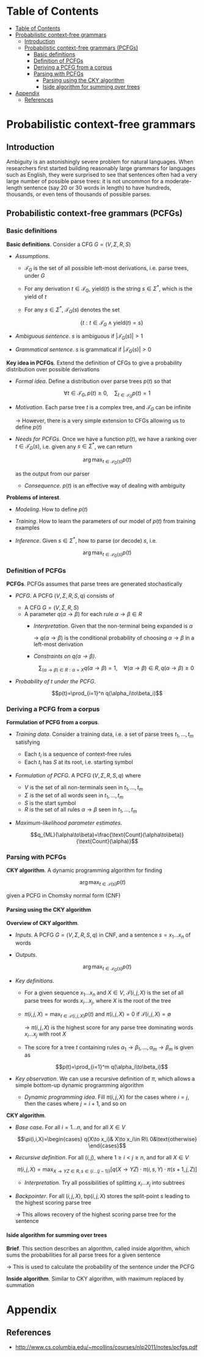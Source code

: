 <!-- TOC titleSize:1 tabSpaces:2 depthFrom:1 depthTo:6 withLinks:1 updateOnSave:1 orderedList:0 skip:0 title:1 charForUnorderedList:* -->
# Table of Contents
- [Table of Contents](#table-of-contents)
- [Probabilistic context-free grammars](#probabilistic-context-free-grammars)
  - [Introduction](#introduction)
  - [Probabilistic context-free grammars (PCFGs)](#probabilistic-context-free-grammars-pcfgs)
    - [Basic definitions](#basic-definitions)
    - [Definition of PCFGs](#definition-of-pcfgs)
    - [Deriving a PCFG from a corpus](#deriving-a-pcfg-from-a-corpus)
    - [Parsing with PCFGs](#parsing-with-pcfgs)
      - [Parsing using the CKY algorithm](#parsing-using-the-cky-algorithm)
      - [Iside algorithm for summing over trees](#iside-algorithm-for-summing-over-trees)
- [Appendix](#appendix)
  - [References](#references)
<!-- /TOC -->

# Probabilistic context-free grammars
## Introduction
Ambiguity is an astonishingly severe problem for natural languages. When
researchers first started building reasonably large grammars for languages such as
English, they were surprised to see that sentences often had a very large number
of possible parse trees: it is not uncommon for a moderate-length sentence (say 20
or 30 words in length) to have hundreds, thousands, or even tens of thousands of
possible parses.

## Probabilistic context-free grammars (PCFGs)
### Basic definitions
**Basic definitions**. Consider a CFG $G=(V,\Sigma,R,S)$
* *Assumptions*.
    * $\mathcal{T}_G$ is the set of all possible left-most derivations, i.e. parse trees, under $G$
    * For any derivation $t\in\mathcal{T}_G$, $\text{yield}(t)$ is the string $s\in\Sigma^*$, which is the yield of $t$
    * For any $s\in\Sigma^*$, $\mathcal{T}_G(s)$ denotes the set

        $$\{t:t\in\mathcal{T}_G\land \text{yield}(t)=s\}$$

* *Ambiguous sentence*. $s$ is ambiguous if $|\mathcal{T}_G(s)|>1$
* *Grammatical sentence*. $s$ is grammatical if $|\mathcal{T}_G(s)|>0$

**Key idea in PCFGs**. Extend the definition of CFGs to give a probability distribution over possible derivations
* *Formal idea*. Define a distribution over parse trees $p(t)$ so that

    $$\forall t\in\mathcal{T}_G,p(t)\geq 0,\quad \sum_{t\in\mathcal{T}_G} p(t)=1$$

* *Motivation*. Each parse tree $t$ is a complex tree, and $\mathcal{T}_G$ can be infinite

    $\to$ However, there is a very simple extension to CFGs allowing us to define $p(t)$
* *Needs for PCFGs*. Once we have a function $p(t)$, we have a ranking over $t\in\mathcal{T}_G(s)$, i.e. given any $s\in\Sigma^*$, we can return

    $$\arg\max_{t\in\mathcal{T}_G(s)} p(t)$$

    as the output from our parser
    * *Consequence*. $p(t)$ is an effective way of dealing with ambiguity

**Problems of interest**.
* *Modeling*. How to define $p(t)$
* *Training*. How to learn the parameters of our model of $p(t)$ from training examples
* *Inference*. Given $s\in\Sigma^*$, how to parse (or decode) $s$, i.e. 

    $$\arg\max_{t\in\mathcal{T}_G(s)} p(t)$$

### Definition of PCFGs
**PCFGs**. PCFGs assumes that parse trees are generated stochastically
* *PCFG*. A PCFG $(V,\Sigma,R,S,q)$ consists of
    * A CFG $G=(V,\Sigma,R,S)$
    * A parameter $q(\alpha\to\beta)$ for each rule $\alpha\to\beta\in R$
        * *Interpretation*. Given that the non-terminal being expanded is $\alpha$
            
            $\to$ $q(\alpha\to\beta)$ is the conditional probability of choosing $\alpha\to\beta$ in a left-most derivation
        * *Constraints on $q(\alpha\to\beta)$*.

            $$\sum_{(\alpha\to\beta)\in R:\alpha=X}q(\alpha\to\beta)=1,\quad \forall(\alpha\to\beta)\in R,q(\alpha\to\beta)\geq 0$$

* *Probability of $t$ under the PCFG*.

    $$p(t)=\prod_{i=1}^n q(\alpha_i\to\beta_i)$$

### Deriving a PCFG from a corpus
**Formulation of PCFG from a corpus**. 
* *Training data*. Consider a training data, i.e. a set of parse trees $t_1,\dots,t_m$ satisfying 
    * Each $t_i$ is a sequence of context-free rules
    * Each $t_i$ has $S$ at its root, i.e. starting symbol
* *Formulation of PCFG*. A PCFG $(V,\Sigma,R,S,q)$ where
    * $V$ is the set of all non-terminals seen in $t_1,\dots,t_m$
    * $\Sigma$ is the set of all words seen in $t_1,\dots,t_m$
    * $S$ is the start symbol
    * $R$ is the set of all rules $\alpha\to\beta$ seen in $t_1,\dots,t_m$
* *Maximum-likelihood parameter estimates*.
    
    $$q_{ML}(\alpha\to\beta)=\frac{\text{Count}(\alpha\to\beta)}{\text{Count}(\alpha)}$$

### Parsing with PCFGs
**CKY algorithm**. A dynamic programming algorithm for finding

$$\arg\max_{t\in\mathcal{T}(s)} p(t)$$

given a PCFG in Chomsky normal form (CNF)

#### Parsing using the CKY algorithm
**Overview of CKY algorithm**.
* *Inputs*. A PCFG $G=(V,\Sigma,R,S,q)$ in CNF, and a sentence $s=x_1\dots x_n$ of words
* *Outputs*. 
    
    $$\arg\max_{t\in\mathcal{T}_G(s)} p(t)$$

* *Key definitions*.
    * For a given sequence $x_1\dots x_n$ and $X\in V$, $\mathcal{T}(i,j,X)$ is the set of all parse trees for words $x_i\dots x_j$, where $X$ is the root of the tree
    * $\pi(i,j,X)=\max_{t\in\mathcal{T}(i,j,X)} p(t)$ and $\pi(i,j,X)=0$ if $\mathcal{T}(i,j,X)=\emptyset$

        $\to$ $\pi(i,j,X)$ is the highest score for any parse tree dominating words $x_i\dots x_j$ with root $X$
    * The score for a tree $t$ containing rules $\alpha_1\to\beta_1,\dots,\alpha_m\to\beta_m$ is given as

        $$p(t)=\prod_{i=1}^m q(\alpha_i\to\beta_i)$$
* *Key observation*. We can use a recursive definition of $\pi$, which allows a simple bottom-up dynamic programming algorithm
    * *Dynamic programming idea*. Fill $\pi(i,j,X)$ for the cases where $i=j$, then the cases where $j=i+1$, and so on

**CKY algorithm**.
* *Base case*. For all $i=1\dots n$, and for all $X\in V$

    $$\pi(i,i,X)=\begin{cases}
    q(X\to x_i)& X\to x_i\in R\\
    0&\text{otherwise}
    \end{cases}$$

* *Recursive definition*. For all $(i,j)$, where $1\geq i<j\geq n$, and for all $X\in V$

    $$\pi(i,j,X)=\max_{X\to YZ\in R,s\in\{i\dots (j-1)\}} [q(X\to YZ)\cdot \pi(i,s,Y)\cdot\pi(s+1,j,Z)]$$

    * *Interpretation*. Try all possibilities of splitting $x_i\dots x_j$ into subtrees
* *Backpointer*. For all $(i,j,X)$, $\text{bp}(i,j,X)$ stores the split-point $s$ leading to the highest scoring parse tree

    $\to$ This allows recovery of the highest scoring parse tree for the sentence

#### Iside algorithm for summing over trees
**Brief**. This section describes an algorithm, called inside algorithm, which sums the probabilities for all parse trees for a given sentence

$\to$ This is used to calculate the probability of the sentence under the PCFG

**Inside algorithm**. Similar to CKY algorithm, with maximum replaced by summation

# Appendix
## References
* http://www.cs.columbia.edu/~mcollins/courses/nlp2011/notes/pcfgs.pdf